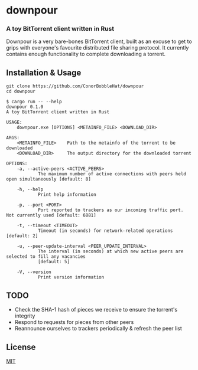 # downpour
### A toy BitTorrent client written in Rust

Downpour is a very bare-bones BitTorrent client, built as an excuse to get to grips with everyone's favourite distributed file sharing protocol. It currently contains enough functionality to complete downloading a torrent.

## Installation & Usage
```
git clone https://github.com/ConorBobbleHat/downpour
cd downpour
```
```
$ cargo run -- --help
downpour 0.1.0
A toy BitTorrent client written in Rust

USAGE:
    downpour.exe [OPTIONS] <METAINFO_FILE> <DOWNLOAD_DIR>

ARGS:
    <METAINFO_FILE>    Path to the metainfo of the torrent to be downloaded
    <DOWNLOAD_DIR>     The output directory for the downloaded torrent

OPTIONS:
    -a, --active-peers <ACTIVE_PEERS>
            The maximum number of active connections with peers held open simultaneously [default: 8]

    -h, --help
            Print help information

    -p, --port <PORT>
            Port reported to trackers as our incoming traffic port. Not currently used [default: 6881]

    -t, --timeout <TIMEOUT>
            Timeout (in seconds) for network-related operations [default: 2]

    -u, --peer-update-interval <PEER_UPDATE_INTERVAL>
            The interval (in seconds) at which new active peers are selected to fill any vacancies
            [default: 5]

    -V, --version
            Print version information
```

## TODO
* Check the SHA-1 hash of pieces we receive to ensure the torrent's integrity
* Respond to requests for pieces from other peers
* Reannounce ourselves to trackers periodically & refresh the peer list

## License
[MIT](https://github.com/ConorBobbleHat/downpour/blob/main/LICENSE.md)